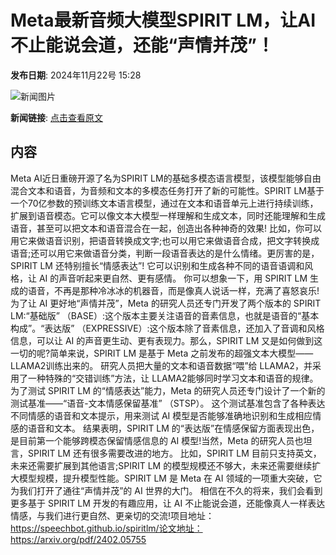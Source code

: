 # Meta最新音频大模型SPIRIT LM，让AI不止能说会道，还能“声情并茂”！

**发布日期**: 2024年11月22号 15:28

![新闻图片](https://pic.chinaz.com/picmap/thumb/202406061628298769_3.jpg)

**新闻链接**: [点击查看原文](https://www.aibase.com/zh/news/13426)

## 内容

Meta AI近日重磅开源了名为SPIRIT LM的基础多模态语言模型，该模型能够自由混合文本和语音，为音频和文本的多模态任务打开了新的可能性。SPIRIT LM基于一个70亿参数的预训练文本语言模型，通过在文本和语音单元上进行持续训练，扩展到语音模态。它可以像文本大模型一样理解和生成文本，同时还能理解和生成语音，甚至可以把文本和语音混合在一起，创造出各种神奇的效果! 比如，你可以用它来做语音识别，把语音转换成文字;也可以用它来做语音合成，把文字转换成语音;还可以用它来做语音分类，判断一段语音表达的是什么情绪。更厉害的是，SPIRIT LM 还特别擅长“情感表达”! 它可以识别和生成各种不同的语音语调和风格，让 AI 的声音听起来更自然、更有感情。 你可以想象一下，用 SPIRIT LM 生成的语音，不再是那种冷冰冰的机器音，而是像真人说话一样，充满了喜怒哀乐!为了让 AI 更好地“声情并茂”，Meta 的研究人员还专门开发了两个版本的 SPIRIT LM:“基础版” （BASE）:这个版本主要关注语音的音素信息，也就是语音的“基本构成”。“表达版” （EXPRESSIVE）:这个版本除了音素信息，还加入了音调和风格信息，可以让 AI 的声音更生动、更有表现力。那么，SPIRIT LM 又是如何做到这一切的呢?简单来说，SPIRIT LM 是基于 Meta 之前发布的超强文本大模型——LLAMA2训练出来的。 研究人员把大量的文本和语音数据“喂”给 LLAMA2，并采用了一种特殊的“交错训练”方法，让 LLAMA2能够同时学习文本和语音的规律。为了测试 SPIRIT LM 的“情感表达”能力，Meta 的研究人员还专门设计了一个新的测试基准——“语音-文本情感保留基准” （STSP）。 这个测试基准包含了各种表达不同情感的语音和文本提示，用来测试 AI 模型是否能够准确地识别和生成相应情感的语音和文本。 结果表明，SPIRIT LM 的“表达版”在情感保留方面表现出色，是目前第一个能够跨模态保留情感信息的 AI 模型!当然，Meta 的研究人员也坦言，SPIRIT LM 还有很多需要改进的地方。 比如，SPIRIT LM 目前只支持英文，未来还需要扩展到其他语言;SPIRIT LM 的模型规模还不够大，未来还需要继续扩大模型规模，提升模型性能。SPIRIT LM 是 Meta 在 AI 领域的一项重大突破，它为我们打开了通往“声情并茂”的 AI 世界的大门。 相信在不久的将来，我们会看到更多基于 SPIRIT LM 开发的有趣应用，让 AI 不止能说会道，还能像真人一样表达情感，与我们进行更自然、更亲切的交流!项目地址：https://speechbot.github.io/spiritlm/论文地址：https://arxiv.org/pdf/2402.05755
